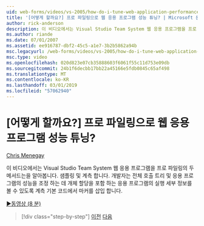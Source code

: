 ```yaml
---
uid: web-forms/videos/vs-2005/how-do-i-tune-web-application-performance-with-profiling
title: '[어떻게 할까요?] 프로 파일링으로 웹 응용 프로그램 성능 튜닝? | Microsoft 문서'
author: rick-anderson
description: 이 비디오에서는 Visual Studio Team System 웹 응용 프로그램을 프로 파일링의 두 메서드는을 알아봅니다. 샘플링 및 계측 합니다. 계측 inje...
ms.author: riande
ms.date: 07/01/2007
ms.assetid: ee916787-dbf2-45c5-a1e7-3b2b5862a94b
msc.legacyurl: /web-forms/videos/vs-2005/how-do-i-tune-web-application-performance-with-profiling
msc.type: video
ms.openlocfilehash: 020d823e07cb35888603f6061f55c11d753e09db
ms.sourcegitcommit: 24b1f6decbb17bb22a45166e5fdb0845c65af498
ms.translationtype: MT
ms.contentlocale: ko-KR
ms.lasthandoff: 03/01/2019
ms.locfileid: "57062940"
---
```

<a name="how-do-i-tune-web-application-performance-with-profiling"></a>[어떻게 할까요?] 프로 파일링으로 웹 응용 프로그램 성능 튜닝?
====================
[Chris Menegay](https://twitter.com/CMenegay)

이 비디오에서는 Visual Studio Team System 웹 응용 프로그램을 프로 파일링의 두 메서드는을 알아봅니다. 샘플링 및 계측 합니다. 개발자는 전체 호출 트리 및 응용 프로그램의 성능을 조정 하는 데 개체 할당을 포함 하는 응용 프로그램의 실행 세부 정보를 볼 수 있도록 계측 기본 코드에서 마커를 삽입 합니다.

[&#9654;동영상 (8 분)](https://channel9.msdn.com/Blogs/ASP-NET-Site-Videos/how-do-i-tune-web-application-performance-with-profiling)

> [!div class="step-by-step"]
> [이전](how-do-i-load-test-a-web-application.md)
> [다음](how-do-i-set-up-distributed-load-testing-for-high-volume-tests.md)
